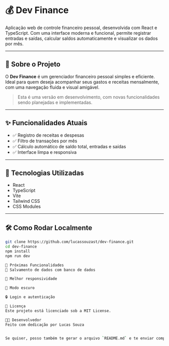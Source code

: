 # 💰 Dev Finance

Aplicação web de controle financeiro pessoal, desenvolvida com React e TypeScript. Com uma interface moderna e funcional, permite registrar entradas e saídas, calcular saldos automaticamente e visualizar os dados por mês.

---

## 🚀 Sobre o Projeto

O **Dev Finance** é um gerenciador financeiro pessoal simples e eficiente. Ideal para quem deseja acompanhar seus gastos e receitas mensalmente, com uma navegação fluida e visual amigável.

> Esta é uma versão em desenvolvimento, com novas funcionalidades sendo planejadas e implementadas.

---

## ✨ Funcionalidades Atuais

- ✅ Registro de receitas e despesas  
- ✅ Filtro de transações por mês  
- ✅ Cálculo automático de saldo total, entradas e saídas  
- ✅ Interface limpa e responsiva  

---

## 🔧 Tecnologias Utilizadas

- React  
- TypeScript  
- Vite  
- Tailwind CSS
- CSS Modules  

---

## 🛠 Como Rodar Localmente

```bash
git clone https://github.com/lucassouzast/dev-finance.git
cd dev-finance
npm install
npm run dev

🌱 Próximas Funcionalidades
💾 Salvamento de dados com banco de dados

📱 Melhor responsividade

🌙 Modo escuro

🔒 Login e autenticação

📄 Licença
Este projeto está licenciado sob a MIT License.

👨‍💻 Desenvolvedor
Feito com dedicação por Lucas Souza


Se quiser, posso também te gerar o arquivo `README.md` e te enviar compactado. Deseja isso ou já v
